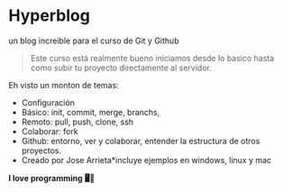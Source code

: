 # Hyperblog
un blog increible para el curso de Git y Github 


>Este curso está realmente bueno iniciamos desde lo basico hasta como subir tu proyecto directamente al servidor.

Eh visto un monton de temas:

* Configuración
* Básico:  init, commit, merge, branchs, 
* Remoto:  pull, push, clone, ssh
* Colaborar: fork
* Github: entorno, ver y colaborar, entender la estructura de otros proyectos.
* Creado por Jose Arrieta*incluye ejemplos en windows, linux y mac

**I love programming 🖥️🤍**
